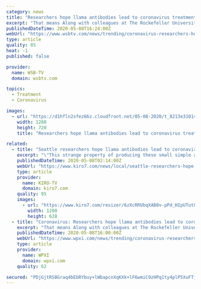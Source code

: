 ```yaml
---
category: news
title: "Researchers hope llama antibodies lead to coronavirus treatment"
excerpt: "That means Along with colleagues at The Rockefeller University, Aitchison's hopes are on a llama named Marley. “Marley’s living a pretty good life generally. He’s free-range on a farm in the Berkshire Mountains,"
publishedDateTime: 2020-05-08T16:24:00Z
webUrl: "https://www.wsbtv.com/news/trending/coronavirus-researchers-hope-llama-antibodies-lead-coronavirus-treatment/PMVMIPO76NBZNFT4G4M7DFLTLA/"
type: article
quality: 85
heat: -1
published: false

provider:
  name: WSB-TV
  domain: wsbtv.com

topics:
  - Treatment
  - Coronavirus

images:
  - url: "https://d1hfln2sfez66z.cloudfront.net/05-08-2020/t_8213e310142b44f7b09c77245b3697e2_name_E1D4D138871445D0BEFDCFA3543CCC23.jpg"
    width: 1280
    height: 720
    title: "Researchers hope llama antibodies lead to coronavirus treatment"

related:
  - title: "Seattle researchers hope llama antibodies lead to coronavirus treatment"
    excerpt: "\"This strange property of producing these small simple antibodies,\" said John Aitchison of Seattle Children's Research Institute. That means llamas hold great promise in the fight against the coronavirus."
    publishedDateTime: 2020-05-08T02:14:00Z
    webUrl: "https://www.kiro7.com/news/local/seattle-researchers-hope-llama-antibodies-lead-coronavirus-treatment/DZT7GXRGGFB4HMCXTC2B7DJK5I/"
    type: article
    provider:
      name: KIRO-TV
      domain: kiro7.com
    quality: 95
    images:
      - url: "https://www.kiro7.com/resizer/6zXcRRUbqXAB0v-pPd_HIpUTut8=/1200x628/d1hfln2sfez66z.cloudfront.net/05-08-2020/t_f4d9a8c40a8243a1bd0f4fc696ecc78b_name_Llamas_transfer.jpg"
        width: 1200
        height: 628
  - title: "Coronavirus: Researchers hope llama antibodies lead to coronavirus treatment"
    excerpt: "That means Along with colleagues at The Rockefeller University, Aitchison's hopes are on a llama named Marley. “Marley’s living a pretty good life generally. He’s free-range on a farm in the Berkshire Mountains,"
    publishedDateTime: 2020-05-08T16:00:00Z
    webUrl: "https://www.wpxi.com/news/trending/coronavirus-researchers-hope-llama-antibodies-lead-coronavirus-treatment/PMVMIPO76NBZNFT4G4M7DFLTLA/"
    type: article
    provider:
      name: WPXI
      domain: wpxi.com
    quality: 62

secured: "PDjGjtRS8Graq4bEbRYbuy+lWbapcnXqKXk+lF6wmiC9zHPq1ty4plP5XuFTjk9KcM3V18ySTuNlRyffV1jyje3XHn8d/EYopoDPLHSIaoFjxFgO21FqSjUAQTmkEZ9E4FxGM7K+JLifkFssjFIvrDHu8jPqpG1iXtP8TgmfcqH8sfPGKI51WGEWIdZwin21pW0bRmC6K77WsccL3UcDuL7tYKzQBZEoqIhk7zjoR0rGjrk4qqafYWykwSUhZZXMhPhF5XK4DNK/glK5gG8I3b4nZgo6lS8D/lBJR6FWx1qqZqalPkKZC/Idkszy0Vrk;eVztQqdnPjB0VNwQ2kqztA=="
---
```


